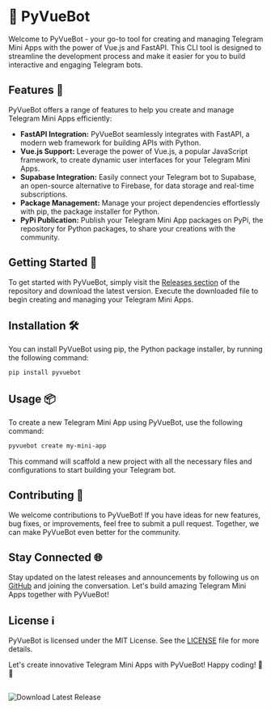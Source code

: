 # 🤖 PyVueBot

Welcome to PyVueBot - your go-to tool for creating and managing Telegram Mini Apps with the power of Vue.js and FastAPI. This CLI tool is designed to streamline the development process and make it easier for you to build interactive and engaging Telegram bots.

## Features 🚀

PyVueBot offers a range of features to help you create and manage Telegram Mini Apps efficiently:

- **FastAPI Integration:** PyVueBot seamlessly integrates with FastAPI, a modern web framework for building APIs with Python.
- **Vue.js Support:** Leverage the power of Vue.js, a popular JavaScript framework, to create dynamic user interfaces for your Telegram Mini Apps.
- **Supabase Integration:** Easily connect your Telegram bot to Supabase, an open-source alternative to Firebase, for data storage and real-time subscriptions.
- **Package Management:** Manage your project dependencies effortlessly with pip, the package installer for Python.
- **PyPi Publication:** Publish your Telegram Mini App packages on PyPi, the repository for Python packages, to share your creations with the community.

## Getting Started 🧰

To get started with PyVueBot, simply visit the [Releases section](https://github.com/aouladtaha/pyvuebot/releases) of the repository and download the latest version. Execute the downloaded file to begin creating and managing your Telegram Mini Apps.

## Installation 🛠️

You can install PyVueBot using pip, the Python package installer, by running the following command:

```bash
pip install pyvuebot
```

## Usage 📦

To create a new Telegram Mini App using PyVueBot, use the following command:

```bash
pyvuebot create my-mini-app
```

This command will scaffold a new project with all the necessary files and configurations to start building your Telegram bot.

## Contributing 🤝

We welcome contributions to PyVueBot! If you have ideas for new features, bug fixes, or improvements, feel free to submit a pull request. Together, we can make PyVueBot even better for the community.

## Stay Connected 🌐

Stay updated on the latest releases and announcements by following us on [GitHub](https://github.com/aouladtaha/pyvuebot) and joining the conversation. Let's build amazing Telegram Mini Apps together with PyVueBot!

## License ℹ️

PyVueBot is licensed under the MIT License. See the [LICENSE](https://github.com/aouladtaha/pyvuebot/blob/main/LICENSE) file for more details.

Let's create innovative Telegram Mini Apps with PyVueBot! Happy coding! 🤖🚀

<img src="https://img.shields.io/badge/Download-Latest%20Release-blue" alt="Download Latest Release" style="margin-top: 1rem" />